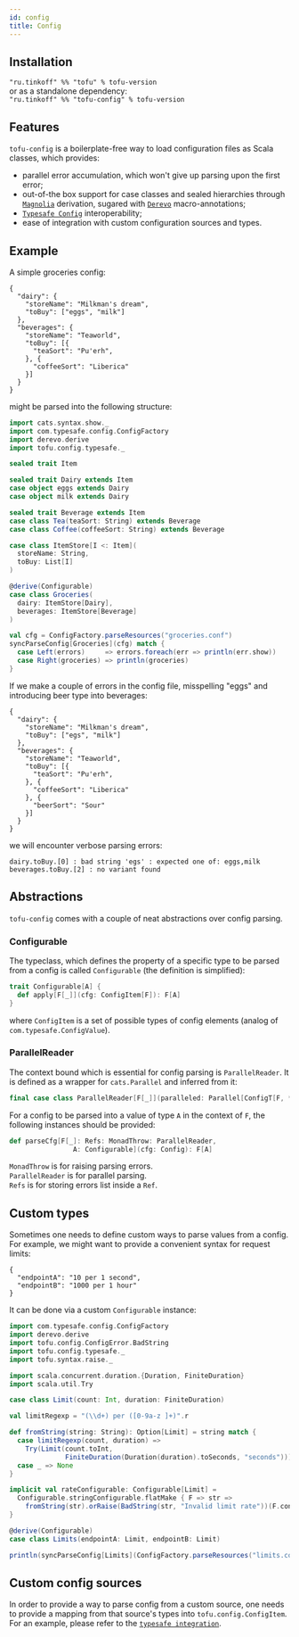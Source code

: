 ```yaml
---
id: config
title: Config
---
```


## Installation
`"ru.tinkoff" %% "tofu" % tofu-version`  
or as a standalone dependency:   
`"ru.tinkoff" %% "tofu-config" % tofu-version`  

## Features
`tofu-config` is a boilerplate-free way to load configuration files as Scala classes, 
which provides:
* parallel error accumulation, which won't give up parsing upon the first error;
* out-of-the box support for case classes and sealed hierarchies through [`Magnolia`](https://github.com/propensive/magnolia) derivation,
sugared with [`Derevo`](https://github.com/manatki/derevo) macro-annotations;
* [`Typesafe Config`](https://github.com/lightbend/config) interoperability;
* ease of integration with custom configuration sources and types.

## Example
A simple groceries config:
```hocon
{
  "dairy": {
    "storeName": "Milkman's dream",
    "toBuy": ["eggs", "milk"]
  },
  "beverages": {
    "storeName": "Teaworld",
    "toBuy": [{
      "teaSort": "Pu'erh",
    }, {
      "coffeeSort": "Liberica"
    }]
  }
}
```
might be parsed into the following structure:
```scala
import cats.syntax.show._
import com.typesafe.config.ConfigFactory
import derevo.derive
import tofu.config.typesafe._

sealed trait Item

sealed trait Dairy extends Item
case object eggs extends Dairy
case object milk extends Dairy

sealed trait Beverage extends Item
case class Tea(teaSort: String) extends Beverage
case class Coffee(coffeeSort: String) extends Beverage

case class ItemStore[I <: Item](
  storeName: String,
  toBuy: List[I]
)

@derive(Configurable) 
case class Groceries(
  dairy: ItemStore[Dairy],
  beverages: ItemStore[Beverage]
)

val cfg = ConfigFactory.parseResources("groceries.conf")
syncParseConfig[Groceries](cfg) match {
  case Left(errors)     => errors.foreach(err => println(err.show))
  case Right(groceries) => println(groceries)
}
```
If we make a couple of errors in the config file, misspelling "eggs" and introducing beer type into beverages:
```hocon
{
  "dairy": {
    "storeName": "Milkman's dream",
    "toBuy": ["egs", "milk"]
  },
  "beverages": {
    "storeName": "Teaworld",
    "toBuy": [{
      "teaSort": "Pu'erh",
    }, {
      "coffeeSort": "Liberica"
    }, {
      "beerSort": "Sour"
    }]
  }
}
```
we will encounter verbose parsing errors:
```
dairy.toBuy.[0] : bad string 'egs' : expected one of: eggs,milk
beverages.toBuy.[2] : no variant found
```

## Abstractions
`tofu-config` comes with a couple of neat abstractions over config parsing. 
### Configurable
The typeclass, which defines the property of a specific type to be parsed from a config is called 
`Configurable` (the definition is simplified):
```scala
trait Configurable[A] { 
  def apply[F[_]](cfg: ConfigItem[F]): F[A]
}
```
where `ConfigItem` is a set of possible types of config elements (analog of `com.typesafe.ConfigValue`).

### ParallelReader
The context bound which is essential for config parsing is `ParallelReader`. It is defined as a wrapper for `cats.Parallel` 
and inferred from it:
```scala
final case class ParallelReader[F[_]](paralleled: Parallel[ConfigT[F, *]])
```

For a config to be parsed into a value of type `A` in the context of `F`, the following instances should be provided:
```scala
def parseCfg[F[_]: Refs: MonadThrow: ParallelReader, 
                A: Configurable](cfg: Config): F[A]
```
`MonadThrow` is for raising parsing errors.  
`ParallelReader` is for parallel parsing.  
`Refs` is for storing errors list inside a `Ref`.

## Custom types
Sometimes one needs to define custom ways to parse values from a config.
For example, we might want to provide a convenient syntax for request limits:
```
{
  "endpointA": "10 per 1 second",
  "endpointB": "1000 per 1 hour"
}
```
It can be done via a custom `Configurable` instance:
```scala
import com.typesafe.config.ConfigFactory
import derevo.derive
import tofu.config.ConfigError.BadString
import tofu.config.typesafe._
import tofu.syntax.raise._

import scala.concurrent.duration.{Duration, FiniteDuration}
import scala.util.Try

case class Limit(count: Int, duration: FiniteDuration)

val limitRegexp = "(\\d+) per ([0-9a-z ]+)".r

def fromString(string: String): Option[Limit] = string match {
  case limitRegexp(count, duration) =>
    Try(Limit(count.toInt, 
              FiniteDuration(Duration(duration).toSeconds, "seconds"))).toOption
  case _ => None
}

implicit val rateConfigurable: Configurable[Limit] =
  Configurable.stringConfigurable.flatMake { F => str =>
    fromString(str).orRaise(BadString(str, "Invalid limit rate"))(F.config, F.monad)
}

@derive(Configurable)
case class Limits(endpointA: Limit, endpointB: Limit)

println(syncParseConfig[Limits](ConfigFactory.parseResources("limits.conf")))
```

## Custom config sources
In order to provide a way to parse config from a custom source, one needs to provide a 
mapping from that source's types into `tofu.config.ConfigItem`.
For an example, please refer to the [`typesafe integration`](https://github.com/TinkoffCreditSystems/tofu/blob/master/config/src/main/scala/tofu/config/typesafe.scala#L21).


